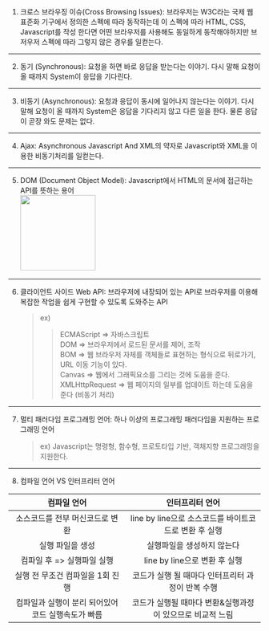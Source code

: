 1. 크로스 브라우징 이슈(Cross Browsing Issues): 브라우저는 W3C라는 국제 웹 표준화 기구에서 정의한 스펙에 따라 동작하는데 이 스펙에 따라 HTML, CSS, Javascript를 작성 한다면 어떤 브라우저를 사용해도 동일하게 동작해야하지만 브저우저 스펙에 따라 그렇지 않은 경우를 일컫는다.

---

2. 동기 (Synchronous): 요청을 하면 바로 응답을 받는다는 이야기. 다시 말해 요청이 올 때까지 System이 응답을 기다린다.

---

3. 비동기 (Asynchronous): 요청과 응답이 동시에 일어나지 않는다는 이야기. 다시 말해 요청이 올 때까지 System은 응답을 기다리지 않고 다른 일을 한다. 물론 응답이 곧장 와도 문제는 없다.

---

4. Ajax: Asynchronous Javascript And XML의 약자로 Javascript와 XML을 이용한 비동기처리를 일컫는다.

---

5. DOM (Document Object Model): Javascript에서 HTML의 문서에 접근하는 API를 뜻하는 용어<br/>
   <img src="https://media.geeksforgeeks.org/wp-content/uploads/20210908120846/DOM.png" width="150px" height="150px">

---

6. 클라이언트 사이드 Web API: 브라우저에 내장되어 있는 API로 브라우저를 이용해 복잡한 작업을 쉽게 구현할 수 있도록 도와주는 API
   > ex)
   >
   > > ECMAScript => 자바스크립트 <br/>
   > > DOM => 브라우저에서 로드된 문서를 제어, 조작 <br/>
   > > BOM => 웹 브라우저 자체를 객체들로 표현하는 형식으로 뒤로가기, URL 이동 기능이 있다. <br/>
   > > Canvas => 웹에서 그래픽요소를 그리는 것에 도움을 준다. <br/>
   > > XMLHttpRequest => 웹 페이지의 일부를 업데이트 하는데 도움을 준다 (비동기 처리) <br/>

---

7. 멀티 패러다임 프로그래밍 언어: 하나 이상의 프로그래밍 패러다임을 지원하는 프로그래밍 언어
   > ex) Javascript는 명령형, 함수형, 프로토타입 기반, 객채지향 프로그래밍을 지원한다.

---

8. 컴파일 언어 VS 인터프리터 언어

|                    컴파일 언어                     |                      인터프리터 언어                      |
| :------------------------------------------------: | :-------------------------------------------------------: |
|          소스코드를 전부 머신코드로 변환           |   line by line으로 소스코드를 바이트코드로 변환 후 실행   |
|                  실행 파일을 생성                  |                실행파일을 생성하지 않는다                 |
|             컴파일 후 => 실행파일 실행             |               line by line으로 변환 후 실행               |
|          실행 전 무조건 컴파일을 1회 진행          |     코드가 실행 될 때마다 인터프리터 과정이 반복 수행     |
| 컴파일과 실행이 분리 되어있어 코드 실행속도가 빠름 | 코드가 실행될 때마다 변환&실행과정이 있으므로 비교적 느림 |
